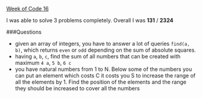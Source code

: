 [Week of Code 16](https://www.hackerrank.com/contests/w16/challenges)

I was able to solve 3 problems completely. Overall I was **131** / **2324**

###Questions
 - given an array of integers, you have to answer a lot of queries `find(a, b)`, which returns `even`
 or `odd` depending on the sum of absolute squares.
 - having `a`, `b`, `c`, find the sum of all numbers that can be created with maximum `4 a`, `5 b`, `6 c`
 - you have natural numbers from 1 to N. Below some of the numbers you can put an element which costs
 C it costs you S to increase the range of all the elements by 1. Find the position of the elements
 and the range they should be increased to cover all the numbers